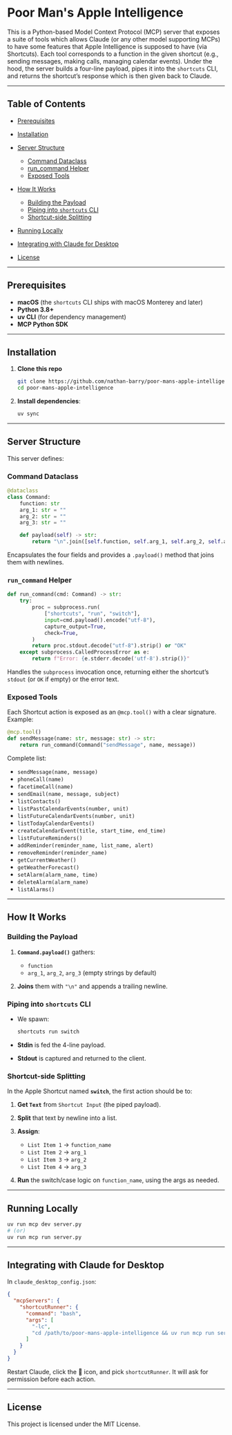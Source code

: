 # Poor Man's Apple Intelligence

This is a Python-based Model Context Protocol (MCP) server that exposes a suite of tools which allows Claude (or any other model supporting MCPs) to have some features that Apple Intelligence is supposed to have (via Shortcuts). Each tool corresponds to a function in the given shortcut (e.g., sending messages, making calls, managing calendar events). Under the hood, the server builds a four-line payload, pipes it into the `shortcuts` CLI, and returns the shortcut’s response which is then given back to Claude.

---

## Table of Contents

* [Prerequisites](#prerequisites)
* [Installation](#installation)
* [Server Structure](#server-structure)

  * [Command Dataclass](#command-dataclass)
  * [run\_command Helper](#run_command-helper)
  * [Exposed Tools](#exposed-tools)
* [How It Works](#how-it-works)

  * [Building the Payload](#building-the-payload)
  * [Piping into `shortcuts` CLI](#piping-into-shortcuts-cli)
  * [Shortcut-side Splitting](#shortcut-side-splitting)
* [Running Locally](#running-locally)
* [Integrating with Claude for Desktop](#integrating-with-claude-for-desktop)
* [License](#license)

---

## Prerequisites

* **macOS** (the `shortcuts` CLI ships with macOS Monterey and later)
* **Python 3.8+**
* **uv CLI** (for dependency management)
* **MCP Python SDK**

---

## Installation

1. **Clone this repo**

   ```bash
   git clone https://github.com/nathan-barry/poor-mans-apple-intelligence.git
   cd poor-mans-apple-intelligence
   ```

2. **Install dependencies**:

   ```bash
   uv sync
   ```

---

## Server Structure

This server defines:

### Command Dataclass

```python
@dataclass
class Command:
    function: str
    arg_1: str = ""
    arg_2: str = ""
    arg_3: str = ""

    def payload(self) -> str:
        return "\n".join([self.function, self.arg_1, self.arg_2, self.arg_3]) + "\n"
```

Encapsulates the four fields and provides a `.payload()` method that joins them with newlines.

### `run_command` Helper

```python
def run_command(cmd: Command) -> str:
    try:
        proc = subprocess.run(
            ["shortcuts", "run", "switch"],
            input=cmd.payload().encode("utf-8"),
            capture_output=True,
            check=True,
        )
        return proc.stdout.decode("utf-8").strip() or "OK"
    except subprocess.CalledProcessError as e:
        return f"Error: {e.stderr.decode('utf-8').strip()}"
```

Handles the `subprocess` invocation once, returning either the shortcut’s `stdout` (or `OK` if empty) or the error text.

### Exposed Tools

Each Shortcut action is exposed as an `@mcp.tool()` with a clear signature. Example:

```python
@mcp.tool()
def sendMessage(name: str, message: str) -> str:
    return run_command(Command("sendMessage", name, message))
```

Complete list:

* `sendMessage(name, message)`
* `phoneCall(name)`
* `facetimeCall(name)`
* `sendEmail(name, message, subject)`
* `listContacts()`
* `listPastCalendarEvents(number, unit)`
* `listFutureCalendarEvents(number, unit)`
* `listTodayCalendarEvents()`
* `createCalendarEvent(title, start_time, end_time)`
* `listFutureReminders()`
* `addReminder(reminder_name, list_name, alert)`
* `removeReminder(reminder_name)`
* `getCurrentWeather()`
* `getWeatherForecast()`
* `setAlarm(alarm_name, time)`
* `deleteAlarm(alarm_name)`
* `listAlarms()`

---

## How It Works

### Building the Payload

1. **`Command.payload()`** gathers:

   * `function`
   * `arg_1`, `arg_2`, `arg_3` (empty strings by default)
2. **Joins** them with `"\n"` and appends a trailing newline.

### Piping into `shortcuts` CLI

* We spawn:

  ```bash
  shortcuts run switch
  ```
* **Stdin** is fed the 4-line payload.
* **Stdout** is captured and returned to the client.

### Shortcut-side Splitting

In the Apple Shortcut named **`switch`**, the first action should be to:

1. **Get `Text`** from `Shortcut Input` (the piped payload).
2. **Split** that text by newline into a list.
3. **Assign**:

   * `List Item 1` → `function_name`
   * `List Item 2` → `arg_1`
   * `List Item 3` → `arg_2`
   * `List Item 4` → `arg_3`
4. **Run** the switch/case logic on `function_name`, using the args as needed.

---

## Running Locally

```bash
uv run mcp dev server.py
# (or)
uv run mcp run server.py
```

---

## Integrating with Claude for Desktop

In `claude_desktop_config.json`:

```json
{
  "mcpServers": {
    "shortcutRunner": {
      "command": "bash",
      "args": [
        "-lc",
        "cd /path/to/poor-mans-apple-intelligence && uv run mcp run server.py"
      ]
    }
  }
}
```

Restart Claude, click the 🔨 icon, and pick `shortcutRunner`. It will ask for permission before each action.

---

## License

This project is licensed under the MIT License.

